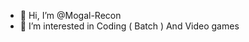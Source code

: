 - 👋 Hi, I’m @Mogal-Recon
- 👀 I’m interested in Coding ( Batch ) And Video games


<!---
Mogal-Recon/Mogal-Recon is a ✨ special ✨ repository because its `README.md` (this file) appears on your GitHub profile.
You can click the Preview link to take a look at your changes.
--->
